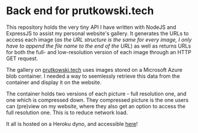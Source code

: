 # Back end for prutkowski.tech

This repository holds the very tiny API I have written with NodeJS and ExpressJS to assist my personal website's gallery. It generates the URLs to access each image (_as the URL structure is the same for every image, I only have to append the file name to the end of the URL_) as well as returns URLs for both the full- and low-resolution version of each image through an HTTP GET request.

The gallery on [prutkowski.tech](https://prutkowski.tech) uses images stored on a Microsoft Azure blob container. I needed a way to seemlessly retrieve this data from the container and display it on the website.

The container holds two versions of each picture - full resolution one, and one which is compressed down. They compressed picture is the one users can (pre)view on my website, where they also get an option to access the full resolution one. This is to reduce network load.

It all is hosted on a Heroku dyno, and accessible [here](https://prutkowski-backend.herokuapp.com)!
